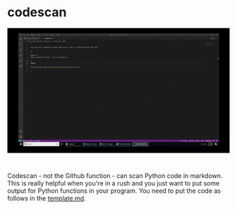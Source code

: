 # codescan
![picture](https://github.com/ajskateboarder/stuff/blob/main/recording3.gif)
#
Codescan - not the Github function - can scan Python code in markdown. This is really helpful when you're in a rush and you just want to put some output for Python functions in your program. 
You need to put the code as follows in the [template.md](https://github.com/themysticsavages/codescan/blob/main/setup.md).
